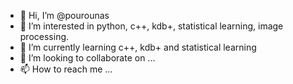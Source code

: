 - 👋 Hi, I’m @pourounas
- 👀 I’m interested in python, c++, kdb+, statistical learning, image processing.
- 🌱 I’m currently learning c++, kdb+ and statistical learning
- 💞️ I’m looking to collaborate on ...
- 📫 How to reach me ...

<!---
pourounas/pourounas is a ✨ special ✨ repository because its `README.md` (this file) appears on your GitHub profile.
You can click the Preview link to take a look at your changes.
--->
